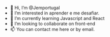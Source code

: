 - 👋 Hi, I’m @Jemportugal
- 👀 I’m interested in aprender  e me desafiar.
- 🌱 I’m currently learning Javascript and React
- 💞️ I’m looking to collaborate on front-end
- 📫 You can contact me here or by email.

<!---
Jemportugal/Jemportugal is a ✨ special ✨ repository because its `README.md` (this file) appears on your GitHub profile.
You can click the Preview link to take a look at your changes.
--->
